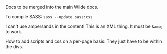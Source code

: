 Docs to be merged into the main Wilde docs.


To compile SASS:
```sass --update sass:css```



I can't use ampersands in the content!
This is an XML thing. It must be `&amp`; to work.


How to add scripts and css on a per-page basis:
They just have to be within the divs.
